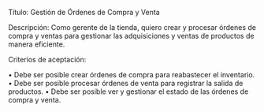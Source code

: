 Título: Gestión de Órdenes de Compra y Venta

Descripción: Como gerente de la tienda, quiero crear y procesar órdenes de compra y ventas para gestionar las adquisiciones y ventas de productos de manera eficiente.

Criterios de aceptación:

•	Debe ser posible crear órdenes de compra para reabastecer el inventario.
•	Debe ser posible procesar órdenes de venta para registrar la salida de productos.
•	Debe ser posible ver y gestionar el estado de las órdenes de compra y venta.
